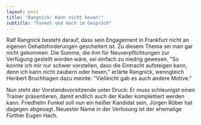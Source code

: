 ```yaml
---
layout: post
title: "Rangnick: Kann nicht hexen!"
subtitle: "Funkel und Hach im Gespräch"
---
```


Ralf Rangnick besteht darauf, dass sein Engagement in Frankfurt nicht an eigenen Gehaltsforderungen gescheitert ist. Zu diesem Thema sei man gar nicht gekommen. Die Summe, die ihm für Neuverpflichtungen zur Verfügung gestellt worden wäre, sei einfach zu niedrig gewesen. "So konnte ich mir nur schwer vorstellen, dass die Eintracht aufsteigen kann, denn ich kann nicht zaubern oder hexen," erlärte Rangnick, wenngleich Heribert Bruchhagen dazu meinte: "Vielleicht gab es auch andere Motive."

Nun steht der Vorstandsvorsitzende unter Druck: Er muss schleunigst einen Trainer präsentieren, damit endlich auch der Kader komplettiert werden kann. Friedhelm Funkel soll nun ein heißer Kandidat sein, Jürgen Röber hat dagegen abgesagt. Neuester Name in der Verlosung ist der ehemalige Fürther Eugen Hach.
